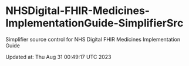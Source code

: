 # NHSDigital-FHIR-Medicines-ImplementationGuide-SimplifierSrc  
Simplifier source control for NHS Digital FHIR Medicines Implementation Guide  


Updated at: Thu Aug 31 00:49:17 UTC 2023

